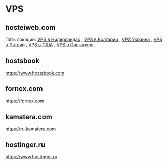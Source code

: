 # VPS

## hosteiweb.com
Пять локаций:  [VPS в Нидерландах](https://hosteiweb.com/vps-netherlands)  ,  [VPS в Болгарии](https://hosteiweb.com/vps-bulgaria)  ,  [VPS Украина](https://hosteiweb.com/vps-ukraine)  ,  [VPS в Латвии](https://hosteiweb.com/vps-latvia)  ,  [VPS в США](https://hosteiweb.com/vps-usa)  ,  [VPS в Сингапуре](https://hosteiweb.com/vps-singapore)  .

## hostsbook

https://www.hostsbook.com

## fornex.com

https://fornex.com

## kamatera.com

https://ru.kamatera.com

## hostinger.ru

https://www.hostinger.ru